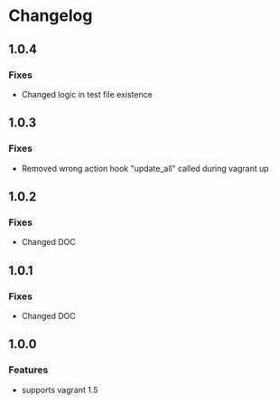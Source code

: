 # Changelog

## 1.0.4
### Fixes
* Changed logic in test file existence


## 1.0.3
### Fixes
* Removed wrong action hook "update_all" called during vagrant up

## 1.0.2
### Fixes
* Changed DOC


## 1.0.1
### Fixes
* Changed DOC


## 1.0.0
### Features
* supports vagrant 1.5
